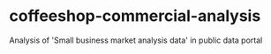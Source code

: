 # coffeeshop-commercial-analysis
Analysis of 'Small business market analysis data' in public data portal
